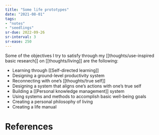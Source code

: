 ```yaml
---
title: "Some life prototypes"
date: "2021-08-01"
tags:
- "notes"
- "seedlings"
sr-due: 2022-09-26
sr-interval: 3
sr-ease: 250
---
```


Some of the objectives I try to satisfy through my [[thoughts/use-inspired basic research]] on [[thoughts/living]] are the following:

- Learning through [[Self-directed learning]]
- Designing a ground-level productivity system
- Reconnecting with one’s [[thoughts/true self]]
- Designing a system that aligns one’s actions with one’s true self
- Building a [[Personal knowledge management]] system
- Using systems and methods to accomplish basic well-being goals
- Creating a personal philosophy of living
- Creating a life manual

# References